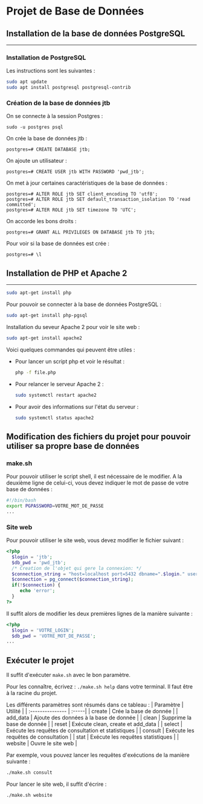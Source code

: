 # Projet de Base de Données

## Installation de la base de données PostgreSQL 
------------------------
### Installation de PostgreSQL
Les instructions sont les suivantes :
```bash
sudo apt update
sudo apt install postgresql postgresql-contrib
```

### Création de la base de données jtb
On se connecte à la session Postgres :
```
sudo -u postgres psql
```
On crée la base de données jtb :
```
postgres=# CREATE DATABASE jtb;
```

On ajoute un utilisateur :

```
postgres=# CREATE USER jtb WITH PASSWORD 'pwd_jtb';
```
On met à jour certaines caractéristiques de la base de données : 
```
postgres=# ALTER ROLE jtb SET client_encoding TO 'utf8';
postgres=# ALTER ROLE jtb SET default_transaction_isolation TO 'read committed';
postgres=# ALTER ROLE jtb SET timezone TO 'UTC';
```

On accorde les bons droits : 

```
postgres=# GRANT ALL PRIVILEGES ON DATABASE jtb TO jtb;
```

Pour voir si la base de données est crée : 
```
postgres=# \l
```

## Installation de PHP et Apache 2
-----------
```bash
sudo apt-get install php
```

Pour pouvoir se connecter à la base de données PostgreSQL :
```bash 
sudo apt-get install php-pgsql
```

Installation du seveur Apache 2 pour voir le site web : 
```bash
sudo apt-get install apache2
```

Voici quelques commandes qui peuvent être utiles :

- Pour lancer un script php et voir le résultat : 
    ```bash
    php -f file.php
    ```
- Pour relancer le serveur Apache 2 : 
    ```bash 
    sudo systemctl restart apache2
    ```

- Pour avoir des informations sur l'état du serveur :
    ```bash
    sudo systemctl status apache2
    ```

## Modification des fichiers du projet pour pouvoir utiliser sa propre base de données
### make.sh
Pour pouvoir utiliser le script shell, il est nécessaire de le modifier. A la deuxième ligne de celui-ci, vous devez indiquer le mot de passe de votre base de données : 
```bash
#!/bin/bash
export PGPASSWORD=VOTRE_MOT_DE_PASSE
...
```

### Site web
Pour pouvoir utiliser le site web, vous devez modifier le fichier suivant : 
```PHP
<?php
  $login = 'jtb';
  $db_pwd = 'pwd_jtb';
  /* Creation de l'objet qui gere la connexion: */
  $connection_string = "host=localhost port=5432 dbname=".$login." user=".$login." password=".$db_pwd;
  $connection = pg_connect($connection_string);
  if(!$connection) {
     echo 'error';
  }
?> 
```
Il suffit alors de modifier les deux premières lignes de la manière suivante :
```PHP
<?php
  $login = 'VOTRE_LOGIN';
  $db_pwd = 'VOTRE_MOT_DE_PASSE';
...
```

## Exécuter le projet
Il suffit d'exécuter `make.sh` avec le bon paramètre. 

Pour les connaître, écrivez : `./make.sh help` dans votre terminal. Il faut être à la racine du projet. 

Les différents paramètres sont résumés dans ce tableau :
| Paramètre  |  Utilité |
| :--------------- | :-----|
| create  |     Crée la base de donnée |
| add_data  |   Ajoute des données à la base de donnée |
| clean  |    Supprime la base de donnée |
| reset | Exécute clean, create et add_data |
| select  |   Exécute les requêtes de consultation et statistiques |
| consult  |   Exécute les requêtes de consultation |
| stat  |   Exécute les requêtes statistiques |
| website  |    Ouvre le site web |

Par exemple, vous pouvez lancer les requêtes d'exécutions de la manière suivante : 

```bash
./make.sh consult
```

Pour lancer le site web, il suffit d'écrire : 
```bash
./make.sh website
```